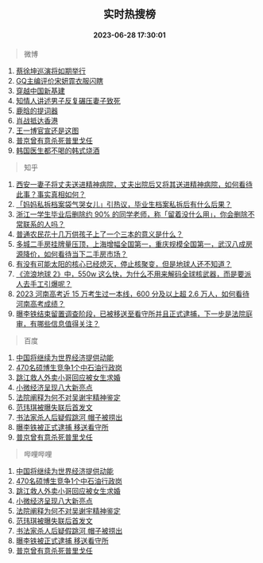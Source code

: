 <div align="center"><h2>实时热搜榜</h2><h4>2023-06-28 17:30:01</h4></div>

> 微博  

1. [蔡徐坤巡演将如期举行](https://s.weibo.com/weibo?q=%E8%94%A1%E5%BE%90%E5%9D%A4%E5%B7%A1%E6%BC%94%E5%B0%86%E5%A6%82%E6%9C%9F%E4%B8%BE%E8%A1%8C&t=31&band_rank=1&Refer=top)<br />
2. [GQ主编评价宋妍霏衣服闪瞎](https://s.weibo.com/weibo?q=%23GQ%E4%B8%BB%E7%BC%96%E8%AF%84%E4%BB%B7%E5%AE%8B%E5%A6%8D%E9%9C%8F%E8%A1%A3%E6%9C%8D%E9%97%AA%E7%9E%8E%23&t=31&band_rank=2&Refer=top)<br />
3. [穿越中国新基建](https://s.weibo.com/weibo?q=%23%E7%A9%BF%E8%B6%8A%E4%B8%AD%E5%9B%BD%E6%96%B0%E5%9F%BA%E5%BB%BA%23&t=31&band_rank=3&Refer=top)<br />
4. [知情人讲述男子反复碾压妻子致死](https://s.weibo.com/weibo?q=%23%E7%9F%A5%E6%83%85%E4%BA%BA%E8%AE%B2%E8%BF%B0%E7%94%B7%E5%AD%90%E5%8F%8D%E5%A4%8D%E7%A2%BE%E5%8E%8B%E5%A6%BB%E5%AD%90%E8%87%B4%E6%AD%BB%23&t=31&band_rank=4&Refer=top)<br />
5. [鹿晗的提词器](https://s.weibo.com/weibo?q=%23%E9%B9%BF%E6%99%97%E7%9A%84%E6%8F%90%E8%AF%8D%E5%99%A8%23&t=31&band_rank=5&Refer=top)<br />
6. [肖战抵达香港](https://s.weibo.com/weibo?q=%23%E8%82%96%E6%88%98%E6%8A%B5%E8%BE%BE%E9%A6%99%E6%B8%AF%23&t=31&band_rank=6&Refer=top)<br />
7. [王一博官宣还是这图](https://s.weibo.com/weibo?q=%23%E7%8E%8B%E4%B8%80%E5%8D%9A%E5%AE%98%E5%AE%A3%E8%BF%98%E6%98%AF%E8%BF%99%E5%9B%BE%23&t=31&band_rank=7&Refer=top)<br />
8. [普京曾有意杀死普里戈任](https://s.weibo.com/weibo?q=%23%E6%99%AE%E4%BA%AC%E6%9B%BE%E6%9C%89%E6%84%8F%E6%9D%80%E6%AD%BB%E6%99%AE%E9%87%8C%E6%88%88%E4%BB%BB%23&t=31&band_rank=8&Refer=top)<br />
9. [韩国医生都不喝的韩式烧酒](https://s.weibo.com/weibo?q=%E9%9F%A9%E5%9B%BD%E5%8C%BB%E7%94%9F%E9%83%BD%E4%B8%8D%E5%96%9D%E7%9A%84%E9%9F%A9%E5%BC%8F%E7%83%A7%E9%85%92&t=31&band_rank=9&Refer=top)<br />

> 知乎  

1. [西安一妻子将丈夫送进精神病院，丈夫出院后又将其送进精神病院，如何看待此事？事实真相如何？](https://www.zhihu.com/question/608899147)<br />
2. [「妈妈私拆档案袋气哭女儿」引热议，毕业生档案私拆后有什么后果？](https://www.zhihu.com/question/608989364)<br />
3. [浙江一学生毕业后删除约 90% 的同学老师，称「留着没什么用」，你会删除不常联系的人吗？](https://www.zhihu.com/question/608984327)<br />
4. [普通农民花十几万供孩子上了一个三本的意义是什么？](https://www.zhihu.com/question/601925776)<br />
5. [多城二手房挂牌量压顶，上海增幅全国第一，重庆规模全国第一，武汉八成房源降价，如何看待当下二手房市场？](https://www.zhihu.com/question/608945751)<br />
6. [有没有可能太阳的核心已经熄灭，停止核聚变，但是地球人还不知道？](https://www.zhihu.com/question/55606798)<br />
7. [《流浪地球 2》中，550w 这么快，为什么不用来解码全球核武器，而是要派人去手工引爆呢？](https://www.zhihu.com/question/597418932)<br />
8. [2023 河南高考近 15 万考生过一本线，600 分及以上超 2.6 万人，如何看待河南高考成绩？](https://www.zhihu.com/question/608449348)<br />
9. [曝李铁结束留置调查阶段，已被移送至看守所并且正式逮捕，下一步是法院庭审，有哪些信息值得关注？](https://www.zhihu.com/question/609125365)<br />

> 百度  

1. [中国将继续为世界经济提供动能](https://www.baidu.com/s?wd=%E4%B8%AD%E5%9B%BD%E5%B0%86%E7%BB%A7%E7%BB%AD%E4%B8%BA%E4%B8%96%E7%95%8C%E7%BB%8F%E6%B5%8E%E6%8F%90%E4%BE%9B%E5%8A%A8%E8%83%BD&sa=fyb_news&rsv_dl=fyb_news)<br />
2. [470名硕博生竞争1个中石油行政岗](https://www.baidu.com/s?wd=470%E5%90%8D%E7%A1%95%E5%8D%9A%E7%94%9F%E7%AB%9E%E4%BA%891%E4%B8%AA%E4%B8%AD%E7%9F%B3%E6%B2%B9%E8%A1%8C%E6%94%BF%E5%B2%97&sa=fyb_news&rsv_dl=fyb_news)<br />
3. [跳江救人外卖小哥回应被女生求婚](https://www.baidu.com/s?wd=%E8%B7%B3%E6%B1%9F%E6%95%91%E4%BA%BA%E5%A4%96%E5%8D%96%E5%B0%8F%E5%93%A5%E5%9B%9E%E5%BA%94%E8%A2%AB%E5%A5%B3%E7%94%9F%E6%B1%82%E5%A9%9A&sa=fyb_news&rsv_dl=fyb_news)<br />
4. [小微经济呈现八大新亮点](https://www.baidu.com/s?wd=%E5%B0%8F%E5%BE%AE%E7%BB%8F%E6%B5%8E%E5%91%88%E7%8E%B0%E5%85%AB%E5%A4%A7%E6%96%B0%E4%BA%AE%E7%82%B9&sa=fyb_news&rsv_dl=fyb_news)<br />
5. [法院阐释为何不对吴谢宇精神鉴定](https://www.baidu.com/s?wd=%E6%B3%95%E9%99%A2%E9%98%90%E9%87%8A%E4%B8%BA%E4%BD%95%E4%B8%8D%E5%AF%B9%E5%90%B4%E8%B0%A2%E5%AE%87%E7%B2%BE%E7%A5%9E%E9%89%B4%E5%AE%9A&sa=fyb_news&rsv_dl=fyb_news)<br />
6. [范玮琪被曝失联后首发文](https://www.baidu.com/s?wd=%E8%8C%83%E7%8E%AE%E7%90%AA%E8%A2%AB%E6%9B%9D%E5%A4%B1%E8%81%94%E5%90%8E%E9%A6%96%E5%8F%91%E6%96%87&sa=fyb_news&rsv_dl=fyb_news)<br />
7. [书法家杀人后疑假跳河 帽子被捞出](https://www.baidu.com/s?wd=%E4%B9%A6%E6%B3%95%E5%AE%B6%E6%9D%80%E4%BA%BA%E5%90%8E%E7%96%91%E5%81%87%E8%B7%B3%E6%B2%B3+%E5%B8%BD%E5%AD%90%E8%A2%AB%E6%8D%9E%E5%87%BA&sa=fyb_news&rsv_dl=fyb_news)<br />
8. [曝李铁被正式逮捕 移送看守所](https://www.baidu.com/s?wd=%E6%9B%9D%E6%9D%8E%E9%93%81%E8%A2%AB%E6%AD%A3%E5%BC%8F%E9%80%AE%E6%8D%95+%E7%A7%BB%E9%80%81%E7%9C%8B%E5%AE%88%E6%89%80&sa=fyb_news&rsv_dl=fyb_news)<br />
9. [普京曾有意杀死普里戈任](https://www.baidu.com/s?wd=%E6%99%AE%E4%BA%AC%E6%9B%BE%E6%9C%89%E6%84%8F%E6%9D%80%E6%AD%BB%E6%99%AE%E9%87%8C%E6%88%88%E4%BB%BB&sa=fyb_news&rsv_dl=fyb_news)<br />

> 哔哩哔哩  

1. [中国将继续为世界经济提供动能](https://www.baidu.com/s?wd=%E4%B8%AD%E5%9B%BD%E5%B0%86%E7%BB%A7%E7%BB%AD%E4%B8%BA%E4%B8%96%E7%95%8C%E7%BB%8F%E6%B5%8E%E6%8F%90%E4%BE%9B%E5%8A%A8%E8%83%BD&sa=fyb_news&rsv_dl=fyb_news)<br />
2. [470名硕博生竞争1个中石油行政岗](https://www.baidu.com/s?wd=470%E5%90%8D%E7%A1%95%E5%8D%9A%E7%94%9F%E7%AB%9E%E4%BA%891%E4%B8%AA%E4%B8%AD%E7%9F%B3%E6%B2%B9%E8%A1%8C%E6%94%BF%E5%B2%97&sa=fyb_news&rsv_dl=fyb_news)<br />
3. [跳江救人外卖小哥回应被女生求婚](https://www.baidu.com/s?wd=%E8%B7%B3%E6%B1%9F%E6%95%91%E4%BA%BA%E5%A4%96%E5%8D%96%E5%B0%8F%E5%93%A5%E5%9B%9E%E5%BA%94%E8%A2%AB%E5%A5%B3%E7%94%9F%E6%B1%82%E5%A9%9A&sa=fyb_news&rsv_dl=fyb_news)<br />
4. [小微经济呈现八大新亮点](https://www.baidu.com/s?wd=%E5%B0%8F%E5%BE%AE%E7%BB%8F%E6%B5%8E%E5%91%88%E7%8E%B0%E5%85%AB%E5%A4%A7%E6%96%B0%E4%BA%AE%E7%82%B9&sa=fyb_news&rsv_dl=fyb_news)<br />
5. [法院阐释为何不对吴谢宇精神鉴定](https://www.baidu.com/s?wd=%E6%B3%95%E9%99%A2%E9%98%90%E9%87%8A%E4%B8%BA%E4%BD%95%E4%B8%8D%E5%AF%B9%E5%90%B4%E8%B0%A2%E5%AE%87%E7%B2%BE%E7%A5%9E%E9%89%B4%E5%AE%9A&sa=fyb_news&rsv_dl=fyb_news)<br />
6. [范玮琪被曝失联后首发文](https://www.baidu.com/s?wd=%E8%8C%83%E7%8E%AE%E7%90%AA%E8%A2%AB%E6%9B%9D%E5%A4%B1%E8%81%94%E5%90%8E%E9%A6%96%E5%8F%91%E6%96%87&sa=fyb_news&rsv_dl=fyb_news)<br />
7. [书法家杀人后疑假跳河 帽子被捞出](https://www.baidu.com/s?wd=%E4%B9%A6%E6%B3%95%E5%AE%B6%E6%9D%80%E4%BA%BA%E5%90%8E%E7%96%91%E5%81%87%E8%B7%B3%E6%B2%B3+%E5%B8%BD%E5%AD%90%E8%A2%AB%E6%8D%9E%E5%87%BA&sa=fyb_news&rsv_dl=fyb_news)<br />
8. [曝李铁被正式逮捕 移送看守所](https://www.baidu.com/s?wd=%E6%9B%9D%E6%9D%8E%E9%93%81%E8%A2%AB%E6%AD%A3%E5%BC%8F%E9%80%AE%E6%8D%95+%E7%A7%BB%E9%80%81%E7%9C%8B%E5%AE%88%E6%89%80&sa=fyb_news&rsv_dl=fyb_news)<br />
9. [普京曾有意杀死普里戈任](https://www.baidu.com/s?wd=%E6%99%AE%E4%BA%AC%E6%9B%BE%E6%9C%89%E6%84%8F%E6%9D%80%E6%AD%BB%E6%99%AE%E9%87%8C%E6%88%88%E4%BB%BB&sa=fyb_news&rsv_dl=fyb_news)<br />
